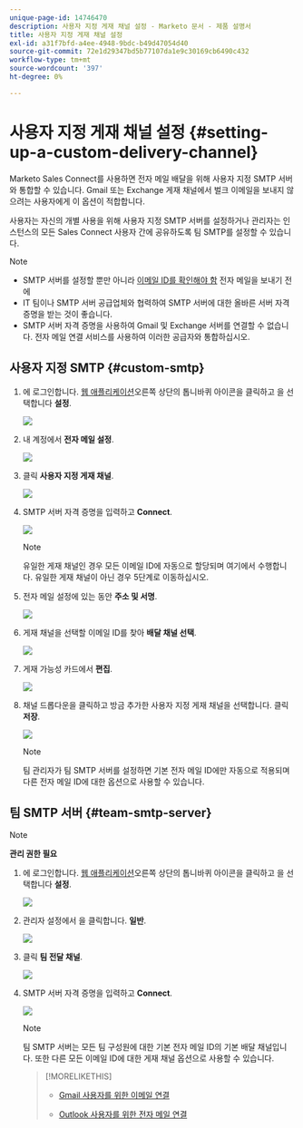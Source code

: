 ```yaml
---
unique-page-id: 14746470
description: 사용자 지정 게재 채널 설정 - Marketo 문서 - 제품 설명서
title: 사용자 지정 게재 채널 설정
exl-id: a31f7bfd-a4ee-4948-9bdc-b49d47054d40
source-git-commit: 72e1d29347bd5b77107da1e9c30169cb6490c432
workflow-type: tm+mt
source-wordcount: '397'
ht-degree: 0%

---
```


# 사용자 지정 게재 채널 설정 {#setting-up-a-custom-delivery-channel}

Marketo Sales Connect를 사용하면 전자 메일 배달을 위해 사용자 지정 SMTP 서버와 통합할 수 있습니다. Gmail 또는 Exchange 게재 채널에서 벌크 이메일을 보내지 않으려는 사용자에게 이 옵션이 적합합니다.

사용자는 자신의 개별 사용을 위해 사용자 지정 SMTP 서버를 설정하거나 관리자는 인스턴스의 모든 Sales Connect 사용자 간에 공유하도록 팀 SMTP를 설정할 수 있습니다.

>[!NOTE]
>
>* SMTP 서버를 설정할 뿐만 아니라 [이메일 ID를 확인해야 함](/help/marketo/product-docs/marketo-sales-connect/getting-started/email-settings/verify-your-email.md) 전자 메일을 보내기 전에
>* IT 팀이나 SMTP 서버 공급업체와 협력하여 SMTP 서버에 대한 올바른 서버 자격 증명을 받는 것이 좋습니다.
>* SMTP 서버 자격 증명을 사용하여 Gmail 및 Exchange 서버를 연결할 수 없습니다. 전자 메일 연결 서비스를 사용하여 이러한 공급자와 통합하십시오.


## 사용자 지정 SMTP {#custom-smtp}

1. 에 로그인합니다. [웹 애플리케이션](https://toutapp.com/login)오른쪽 상단의 톱니바퀴 아이콘을 클릭하고 을 선택합니다 **설정**.

   ![](assets/setting-up-a-custom-delivery-channel-1.png)

1. 내 계정에서 **전자 메일 설정**.

   ![](assets/setting-up-a-custom-delivery-channel-2.png)

1. 클릭 **사용자 지정 게재 채널**.

   ![](assets/setting-up-a-custom-delivery-channel-3.png)

1. SMTP 서버 자격 증명을 입력하고 **Connect**.

   ![](assets/setting-up-a-custom-delivery-channel-4.png)

   >[!NOTE]
   >
   >유일한 게재 채널인 경우 모든 이메일 ID에 자동으로 할당되며 여기에서 수행합니다. 유일한 게재 채널이 아닌 경우 5단계로 이동하십시오.

1. 전자 메일 설정에 있는 동안 **주소 및 서명**.

   ![](assets/setting-up-a-custom-delivery-channel-5.png)

1. 게재 채널을 선택할 이메일 ID를 찾아 **배달 채널 선택**.

   ![](assets/setting-up-a-custom-delivery-channel-6.png)

1. 게재 가능성 카드에서 **편집**.

   ![](assets/setting-up-a-custom-delivery-channel-7.png)

1. 채널 드롭다운을 클릭하고 방금 추가한 사용자 지정 게재 채널을 선택합니다. 클릭 **저장**.

   ![](assets/setting-up-a-custom-delivery-channel-8.png)

   >[!NOTE]
   >
   >팀 관리자가 팀 SMTP 서버를 설정하면 기본 전자 메일 ID에만 자동으로 적용되며 다른 전자 메일 ID에 대한 옵션으로 사용할 수 있습니다.

## 팀 SMTP 서버 {#team-smtp-server}

>[!NOTE]
>
>**관리 권한 필요**

1. 에 로그인합니다. [웹 애플리케이션](https://toutapp.com/login)오른쪽 상단의 톱니바퀴 아이콘을 클릭하고 을 선택합니다 **설정**.

   ![](assets/setting-up-a-custom-delivery-channel-9.png)

1. 관리자 설정에서 을 클릭합니다. **일반**.

   ![](assets/setting-up-a-custom-delivery-channel-10.png)

1. 클릭 **팀 전달 채널**.

   ![](assets/setting-up-a-custom-delivery-channel-11.png)

1. SMTP 서버 자격 증명을 입력하고 **Connect**.

   ![](assets/setting-up-a-custom-delivery-channel-12.png)

   >[!NOTE]
   >
   >팀 SMTP 서버는 모든 팀 구성원에 대한 기본 전자 메일 ID의 기본 배달 채널입니다. 또한 다른 모든 이메일 ID에 대한 게재 채널 옵션으로 사용할 수 있습니다.

   >[!MORELIKETHIS]
   >
   >* [Gmail 사용자를 위한 이메일 연결](/help/marketo/product-docs/marketo-sales-connect/email-plugins/gmail/email-connection-for-gmail-users.md)
   >
   >* [Outlook 사용자를 위한 전자 메일 연결](/help/marketo/product-docs/marketo-sales-connect/email-plugins/msc-for-outlook/email-connection-for-outlook-users.md)

